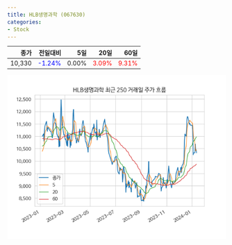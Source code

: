 ```yaml
---
title: HLB생명과학 (067630)
categories:
- Stock
---
```


|종가|전일대비|5일|20일|60일|
|---:|-------:|--:|---:|---:|
|10,330|<span style="color: blue">-1.24%</span>|0.00%|<span style="color: red">3.09%</span>|<span style="color: red">9.31%</span>|


<!-- more -->

![067630](/assets/images/stock/067630.png)